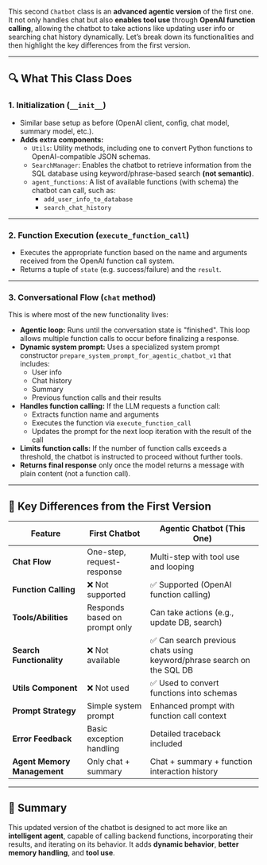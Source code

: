 This second `Chatbot` class is an **advanced agentic version** of the first one. It not only handles chat but also **enables tool use** through **OpenAI function calling**, allowing the chatbot to take actions like updating user info or searching chat history dynamically. Let’s break down its functionalities and then highlight the key differences from the first version.

---

## 🔍 What This Class Does

### 1. **Initialization (`__init__`)**
- Similar base setup as before (OpenAI client, config, chat model, summary model, etc.).
- **Adds extra components:**
  - `Utils`: Utility methods, including one to convert Python functions to OpenAI-compatible JSON schemas.
  - `SearchManager`: Enables the chatbot to retrieve information from the SQL database using keyword/phrase-based search **(not semantic)**.
  - `agent_functions`: A list of available functions (with schema) the chatbot can call, such as:
    - `add_user_info_to_database`
    - `search_chat_history`

---

### 2. **Function Execution (`execute_function_call`)**
- Executes the appropriate function based on the name and arguments received from the OpenAI function call system.
- Returns a tuple of `state` (e.g. success/failure) and the `result`.

---

### 3. **Conversational Flow (`chat` method)**
This is where most of the new functionality lives:
- **Agentic loop:** Runs until the conversation state is "finished". This loop allows multiple function calls to occur before finalizing a response.
- **Dynamic system prompt:** Uses a specialized system prompt constructor `prepare_system_prompt_for_agentic_chatbot_v1` that includes:
  - User info
  - Chat history
  - Summary
  - Previous function calls and their results
- **Handles function calling:** If the LLM requests a function call:
  - Extracts function name and arguments
  - Executes the function via `execute_function_call`
  - Updates the prompt for the next loop iteration with the result of the call
- **Limits function calls:** If the number of function calls exceeds a threshold, the chatbot is instructed to proceed without further tools.
- **Returns final response** only once the model returns a message with plain content (not a function call).

---

## 🔄 Key Differences from the First Version

| Feature | **First Chatbot** | **Agentic Chatbot (This One)** |
|--------|------------------|------------------------------|
| **Chat Flow** | One-step, request-response | Multi-step with tool use and looping |
| **Function Calling** | ❌ Not supported | ✅ Supported (OpenAI function calling) |
| **Tools/Abilities** | Responds based on prompt only | Can take actions (e.g., update DB, search) |
| **Search Functionality** | ❌ Not available | ✅ Can search previous chats using keyword/phrase search on the SQL DB|
| **Utils Component** | ❌ Not used | ✅ Used to convert functions into schemas |
| **Prompt Strategy** | Simple system prompt | Enhanced prompt with function call context |
| **Error Feedback** | Basic exception handling | Detailed traceback included |
| **Agent Memory Management** | Only chat + summary | Chat + summary + function interaction history |

---

## 🧠 Summary
This updated version of the chatbot is designed to act more like an **intelligent agent**, capable of calling backend functions, incorporating their results, and iterating on its behavior. It adds **dynamic behavior**, **better memory handling**, and **tool use**.